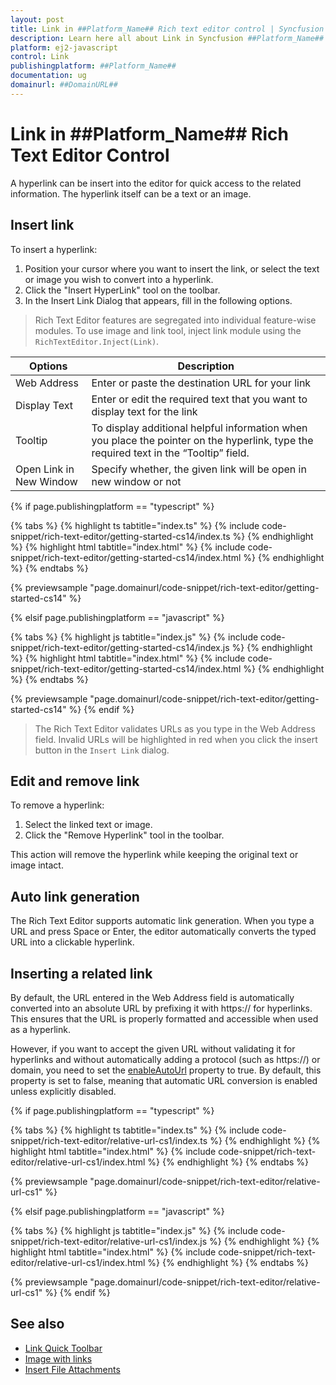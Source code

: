 ```yaml
---
layout: post
title: Link in ##Platform_Name## Rich text editor control | Syncfusion
description: Learn here all about Link in Syncfusion ##Platform_Name## Rich text editor control of Syncfusion Essential JS 2 and more.
platform: ej2-javascript
control: Link 
publishingplatform: ##Platform_Name##
documentation: ug
domainurl: ##DomainURL##
---
```


# Link in ##Platform_Name## Rich Text Editor Control

A hyperlink can be insert into the editor for quick access to the related information. The hyperlink itself can be a text or an image.

## Insert link

To insert a hyperlink:

1. Position your cursor where you want to insert the link, or select the text or image you wish to convert into a hyperlink.
2. Click the "Insert HyperLink" tool on the toolbar.
3. In the Insert Link Dialog that appears, fill in the following options.

> Rich Text Editor features are segregated into individual feature-wise modules. To use image and link tool, inject link module using the `RichTextEditor.Inject(Link)`.

| Options | Description |
|----------------|--------------------------------------|
| Web Address | Enter or paste the destination URL for your link |
| Display Text | Enter or edit the required text that you want to display text for the link|
| Tooltip | To display additional helpful information when you place the pointer on the hyperlink, type the required text in the “Tooltip” field. |
| Open Link in New Window | Specify whether, the given link will be open in new window or not |

{% if page.publishingplatform == "typescript" %}

{% tabs %}
{% highlight ts tabtitle="index.ts" %}
{% include code-snippet/rich-text-editor/getting-started-cs14/index.ts %}
{% endhighlight %}
{% highlight html tabtitle="index.html" %}
{% include code-snippet/rich-text-editor/getting-started-cs14/index.html %}
{% endhighlight %}
{% endtabs %}
        
{% previewsample "page.domainurl/code-snippet/rich-text-editor/getting-started-cs14" %}

{% elsif page.publishingplatform == "javascript" %}

{% tabs %}
{% highlight js tabtitle="index.js" %}
{% include code-snippet/rich-text-editor/getting-started-cs14/index.js %}
{% endhighlight %}
{% highlight html tabtitle="index.html" %}
{% include code-snippet/rich-text-editor/getting-started-cs14/index.html %}
{% endhighlight %}
{% endtabs %}

{% previewsample "page.domainurl/code-snippet/rich-text-editor/getting-started-cs14" %}
{% endif %}

> The Rich Text Editor validates URLs as you type in the Web Address field. Invalid URLs will be highlighted in red when you click the insert button in the `Insert Link` dialog.

## Edit and remove link

To remove a hyperlink:

1. Select the linked text or image.
2. Click the "Remove Hyperlink" tool in the toolbar.

This action will remove the hyperlink while keeping the original text or image intact.

## Auto link generation

The Rich Text Editor supports automatic link generation. When you type a URL and press Space or Enter, the editor automatically converts the typed URL into a clickable hyperlink.

## Inserting a related link

By default, the URL entered in the Web Address field is automatically converted into an absolute URL by prefixing it with https:// for hyperlinks. This ensures that the URL is properly formatted and accessible when used as a hyperlink.

However, if you want to accept the given URL without validating it for hyperlinks and without automatically adding a protocol (such as https://) or domain, you need to set the [enableAutoUrl](https://helpej2.syncfusion.com/documentation/api/rich-text-editor/#enableautourl) property to true. By default, this property is set to false, meaning that automatic URL conversion is enabled unless explicitly disabled.

{% if page.publishingplatform == "typescript" %}

{% tabs %}
{% highlight ts tabtitle="index.ts" %}
{% include code-snippet/rich-text-editor/relative-url-cs1/index.ts %}
{% endhighlight %}
{% highlight html tabtitle="index.html" %}
{% include code-snippet/rich-text-editor/relative-url-cs1/index.html %}
{% endhighlight %}
{% endtabs %}
        
{% previewsample "page.domainurl/code-snippet/rich-text-editor/relative-url-cs1" %}

{% elsif page.publishingplatform == "javascript" %}

{% tabs %}
{% highlight js tabtitle="index.js" %}
{% include code-snippet/rich-text-editor/relative-url-cs1/index.js %}
{% endhighlight %}
{% highlight html tabtitle="index.html" %}
{% include code-snippet/rich-text-editor/relative-url-cs1/index.html %}
{% endhighlight %}
{% endtabs %}

{% previewsample "page.domainurl/code-snippet/rich-text-editor/relative-url-cs1" %}
{% endif %}

## See also

* [Link Quick Toolbar](./toolbar/quick-toolbar#link-quick-toolbar)
* [Image with links](./insert-images#hyperlinking-images)
* [Insert File Attachments](./how-to/file-attachments)